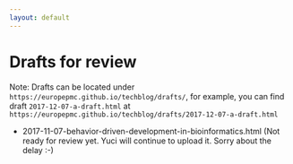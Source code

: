 ```yaml
---
layout: default
---
```


# Drafts for review

Note: Drafts can be located under `https://europepmc.github.io/techblog/drafts/`, for example, you can find draft `2017-12-07-a-draft.html` at `https://europepmc.github.io/techblog/drafts/2017-12-07-a-draft.html`

* 2017-11-07-behavior-driven-development-in-bioinformatics.html (Not ready for review yet. Yuci will continue to upload it. Sorry about the delay :-)
